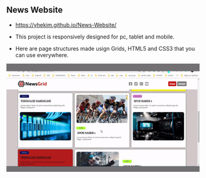 ## News Website

-  https://yhekim.github.io/News-Website/

  
-  This project is responsively designed for pc, tablet and mobile.

-  Here are page structures made usign Grids, HTML5 and CSS3 that you can use everywhere.


![gif](https://raw.githubusercontent.com/yhekim/News-Website/main/Grid.gif)